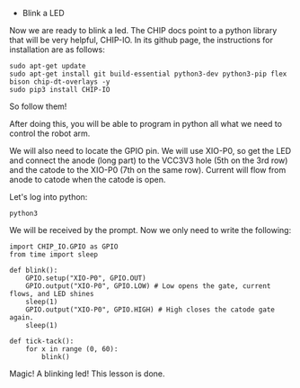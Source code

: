 * Blink a LED


Now we are ready to blink a led. The CHIP docs point to a python library that will be very helpful, CHIP-IO. In its github page, the instructions for installation are as follows:

    sudo apt-get update
    sudo apt-get install git build-essential python3-dev python3-pip flex bison chip-dt-overlays -y
    sudo pip3 install CHIP-IO
    
So follow them! 

After doing this, you will be able to program in python all what we need to control the robot arm.

We will also need to locate the GPIO pin. We will use XIO-P0, so get the LED and connect the anode (long part) to the VCC3V3 hole (5th on the 3rd row) and the catode to the XIO-P0 (7th on the same row). Current will flow from anode to catode when the catode is open.

Let's log into python:

    python3
    
We will be received by the prompt. Now we only need to write the following:

    import CHIP_IO.GPIO as GPIO
    from time import sleep
    
    def blink():
        GPIO.setup("XIO-P0", GPIO.OUT)
        GPIO.output("XIO-P0", GPIO.LOW) # Low opens the gate, current flows, and LED shines
        sleep(1)
        GPIO.output("XIO-P0", GPIO.HIGH) # High closes the catode gate again.
        sleep(1)
    
    def tick-tack():
        for x in range (0, 60):
            blink()
            
            
Magic! A blinking led! This lesson is done.

